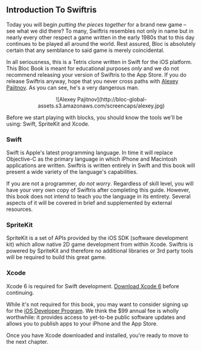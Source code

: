 ## Introduction To Swiftris

Today you will begin *putting the pieces together* for a brand new game – see what we did there? To many, Swiftris resembles not only in name but in nearly every other respect a game written in the early 1980s that to this day continues to be played all around the world. Rest assured, Bloc is absolutely certain that any semblance to said game is merely coincidental.

In all seriousness, this is a Tetris clone written in Swift for the iOS platform. This Bloc Book is meant for educational purposes *only* and we do not recommend releasing your version of Swiftris to the App Store. If you do release Swiftris anyway, hope that you never cross paths with [Alexey Pajitnov](http://en.wikipedia.org/wiki/Alexey_Pajitnov). As you can see, he's a very dangerous man.

<center>![Alexey Pajitnov](http://bloc-global-assets.s3.amazonaws.com/screencaps/alexey.jpg)</center>

Before we start playing with blocks, you should know the tools we'll be using: Swift, SpriteKit and Xcode.

### Swift

Swift is Apple's latest programming language. In time it will replace Objective-C as the primary language in which iPhone and Macintosh applications are written. Swiftris is written entirely in Swift and this book will present a wide variety of the language's capabilities.

If you are not a programmer, *do not worry*. Regardless of skill level, you will have your very own copy of Swiftris after completing this guide. However, this book does not intend to teach you the language in its entirety. Several aspects of it will be covered in brief and supplemented by external resources.

### SpriteKit

SpriteKit is a set of APIs provided by the iOS SDK (software development kit) which allow native 2D game development from within Xcode. Swiftris is powered by SpriteKit and therefore no additional libraries or 3rd party tools will be required to build this great game.

### Xcode

Xcode 6 is required for Swift development. [Download Xcode 6](https://developer.apple.com/xcode/downloads/) before continuing.

While it's not required for this book, you may want to consider signing up for the [iOS Developer Program](https://developer.apple.com/programs/ios/). We think the $99 annual fee is wholly worthwhile: it provides access to yet-to-be public software updates and allows you to publish apps to your iPhone and the App Store.

Once you have Xcode downloaded and installed, you're ready to move to the next chapter.

